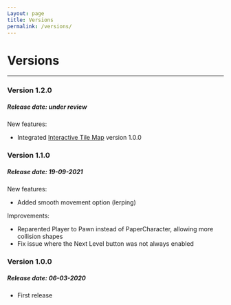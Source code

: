 ```yaml
---
Layout: page
title: Versions
permalink: /versions/
---
```


# Versions

***

### Version 1.2.0

##### Release date: under review

New features:

* Integrated [Interactive Tile Map](https://gracesgames.com/InteractiveTileMap/) version 1.0.0

### Version 1.1.0

##### Release date: 19-09-2021

New features:

* Added smooth movement option (lerping)

Improvements:

* Reparented Player to Pawn instead of PaperCharacter, allowing more collision shapes
* Fix issue where the Next Level button was not always enabled

### Version 1.0.0

##### Release date: 06-03-2020

* First release

